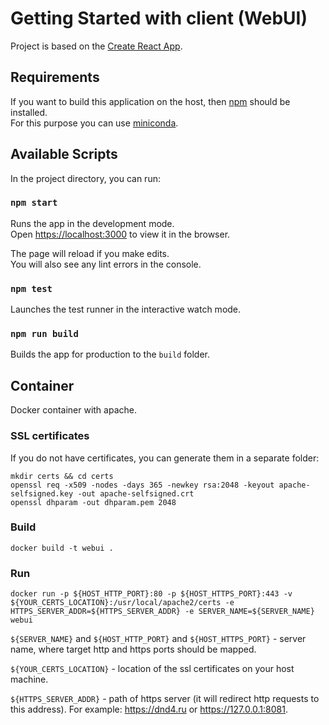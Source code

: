 # Getting Started with client (WebUI)

Project is based on the [Create React App](https://github.com/facebook/create-react-app).

## Requirements

If you want to build this application on the host, then [npm](https://www.npmjs.com) should be installed.\
For this purpose you can use [miniconda](https://docs.conda.io/en/latest/miniconda.html).

## Available Scripts

In the project directory, you can run:

### `npm start`

Runs the app in the development mode.\
Open [https://localhost:3000](http://localhost:3000) to view it in the browser.

The page will reload if you make edits.\
You will also see any lint errors in the console.

### `npm test`

Launches the test runner in the interactive watch mode.

### `npm run build`

Builds the app for production to the `build` folder.

## Container

Docker container with apache.

### SSL certificates

If you do not have certificates, you can generate them in a separate folder:

```shell script
mkdir certs && cd certs
openssl req -x509 -nodes -days 365 -newkey rsa:2048 -keyout apache-selfsigned.key -out apache-selfsigned.crt
openssl dhparam -out dhparam.pem 2048
```

### Build

```shell script
docker build -t webui .
```

### Run

```shell script
docker run -p ${HOST_HTTP_PORT}:80 -p ${HOST_HTTPS_PORT}:443 -v ${YOUR_CERTS_LOCATION}:/usr/local/apache2/certs -e HTTPS_SERVER_ADDR=${HTTPS_SERVER_ADDR} -e SERVER_NAME=${SERVER_NAME} webui
```

`${SERVER_NAME}` and `${HOST_HTTP_PORT}` and `${HOST_HTTPS_PORT}` - server name, where target http and https ports
should be mapped.

`${YOUR_CERTS_LOCATION}` - location of the ssl certificates on your host machine.

`${HTTPS_SERVER_ADDR}` - path of https server (it will redirect http requests to this address). For example: https://dnd4.ru or https://127.0.0.1:8081.
